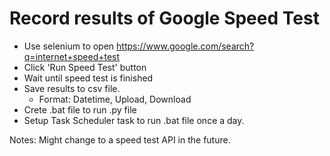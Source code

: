# Record results of Google Speed Test

- Use selenium to open https://www.google.com/search?q=internet+speed+test
- Click 'Run Speed Test' button
- Wait until speed test is finished
- Save results to csv file.
    - Format: Datetime, Upload, Download
- Crete .bat file to run .py file
- Setup Task Scheduler task to run .bat file once a day.

Notes:
Might change to a speed test API in the future.